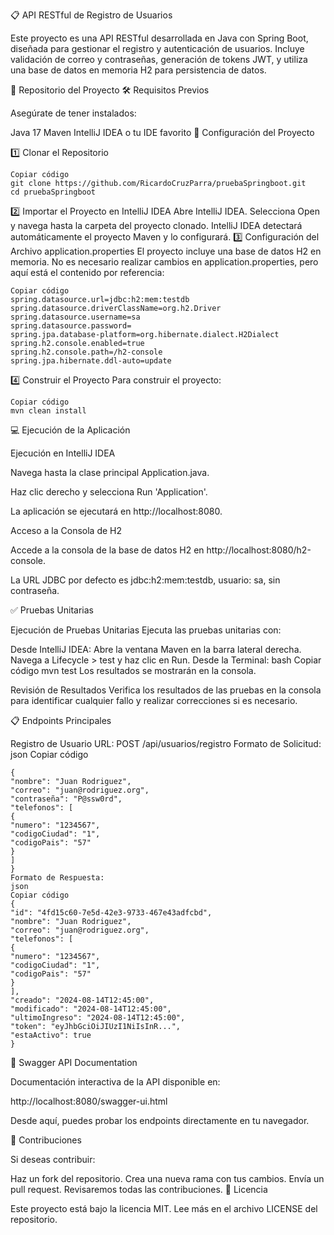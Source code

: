 📋 API RESTful de Registro de Usuarios

Este proyecto es una API RESTful desarrollada en Java con Spring Boot, diseñada para gestionar el registro y autenticación de usuarios. Incluye validación de correo y contraseñas, generación de tokens JWT, y utiliza una base de datos en memoria H2 para persistencia de datos.

🔗 Repositorio del Proyecto
🛠 Requisitos Previos

Asegúrate de tener instalados:

Java 17
Maven
IntelliJ IDEA o tu IDE favorito
🚀 Configuración del Proyecto

1️⃣ Clonar el Repositorio
```
Copiar código
git clone https://github.com/RicardoCruzParra/pruebaSpringboot.git
cd pruebaSpringboot
```
2️⃣ Importar el Proyecto en IntelliJ IDEA
Abre IntelliJ IDEA.
Selecciona Open y navega hasta la carpeta del proyecto clonado.
IntelliJ IDEA detectará automáticamente el proyecto Maven y lo configurará.
3️⃣ Configuración del Archivo application.properties
El proyecto incluye una base de datos H2 en memoria. No es necesario realizar cambios en application.properties, pero aquí está el contenido por referencia:

```
Copiar código
spring.datasource.url=jdbc:h2:mem:testdb
spring.datasource.driverClassName=org.h2.Driver
spring.datasource.username=sa
spring.datasource.password=
spring.jpa.database-platform=org.hibernate.dialect.H2Dialect
spring.h2.console.enabled=true
spring.h2.console.path=/h2-console
spring.jpa.hibernate.ddl-auto=update
```
4️⃣ Construir el Proyecto
Para construir el proyecto:

```
Copiar código
mvn clean install
```
💻 Ejecución de la Aplicación

Ejecución en IntelliJ IDEA

Navega hasta la clase principal Application.java.

Haz clic derecho y selecciona Run 'Application'.

La aplicación se ejecutará en http://localhost:8080.

Acceso a la Consola de H2

Accede a la consola de la base de datos H2 en http://localhost:8080/h2-console.

La URL JDBC por defecto es jdbc:h2:mem:testdb, usuario: sa, sin contraseña.

✅ Pruebas Unitarias

Ejecución de Pruebas Unitarias
Ejecuta las pruebas unitarias con:

Desde IntelliJ IDEA:
Abre la ventana Maven en la barra lateral derecha.
Navega a Lifecycle > test y haz clic en Run.
Desde la Terminal:
bash
Copiar código
mvn test
Los resultados se mostrarán en la consola.

Revisión de Resultados
Verifica los resultados de las pruebas en la consola para identificar cualquier fallo y realizar correcciones si es necesario.

📋 Endpoints Principales

Registro de Usuario
URL: POST /api/usuarios/registro
Formato de Solicitud:
json
Copiar código
```
{
"nombre": "Juan Rodriguez",
"correo": "juan@rodriguez.org",
"contraseña": "P@ssw0rd",
"telefonos": [
{
"numero": "1234567",
"codigoCiudad": "1",
"codigoPais": "57"
}
]
}
Formato de Respuesta:
json
Copiar código
{
"id": "4fd15c60-7e5d-42e3-9733-467e43adfcbd",
"nombre": "Juan Rodriguez",
"correo": "juan@rodriguez.org",
"telefonos": [
{
"numero": "1234567",
"codigoCiudad": "1",
"codigoPais": "57"
}
],
"creado": "2024-08-14T12:45:00",
"modificado": "2024-08-14T12:45:00",
"ultimoIngreso": "2024-08-14T12:45:00",
"token": "eyJhbGciOiJIUzI1NiIsInR...",
"estaActivo": true
}
```
📖 Swagger API Documentation

Documentación interactiva de la API disponible en:

http://localhost:8080/swagger-ui.html

Desde aquí, puedes probar los endpoints directamente en tu navegador.

🤝 Contribuciones

Si deseas contribuir:

Haz un fork del repositorio.
Crea una nueva rama con tus cambios.
Envía un pull request. Revisaremos todas las contribuciones.
📜 Licencia

Este proyecto está bajo la licencia MIT. Lee más en el archivo LICENSE del repositorio.